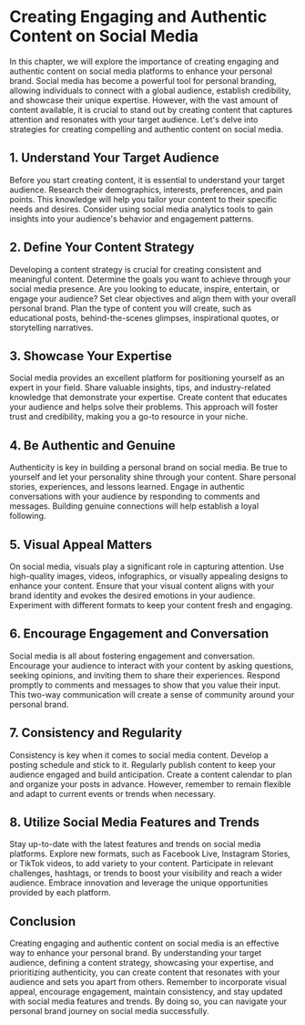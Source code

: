 # Creating Engaging and Authentic Content on Social Media

In this chapter, we will explore the importance of creating engaging and authentic content on social media platforms to enhance your personal brand. Social media has become a powerful tool for personal branding, allowing individuals to connect with a global audience, establish credibility, and showcase their unique expertise. However, with the vast amount of content available, it is crucial to stand out by creating content that captures attention and resonates with your target audience. Let's delve into strategies for creating compelling and authentic content on social media.

## 1\. Understand Your Target Audience

Before you start creating content, it is essential to understand your target audience. Research their demographics, interests, preferences, and pain points. This knowledge will help you tailor your content to their specific needs and desires. Consider using social media analytics tools to gain insights into your audience's behavior and engagement patterns.

## 2\. Define Your Content Strategy

Developing a content strategy is crucial for creating consistent and meaningful content. Determine the goals you want to achieve through your social media presence. Are you looking to educate, inspire, entertain, or engage your audience? Set clear objectives and align them with your overall personal brand. Plan the type of content you will create, such as educational posts, behind-the-scenes glimpses, inspirational quotes, or storytelling narratives.

## 3\. Showcase Your Expertise

Social media provides an excellent platform for positioning yourself as an expert in your field. Share valuable insights, tips, and industry-related knowledge that demonstrate your expertise. Create content that educates your audience and helps solve their problems. This approach will foster trust and credibility, making you a go-to resource in your niche.

## 4\. Be Authentic and Genuine

Authenticity is key in building a personal brand on social media. Be true to yourself and let your personality shine through your content. Share personal stories, experiences, and lessons learned. Engage in authentic conversations with your audience by responding to comments and messages. Building genuine connections will help establish a loyal following.

## 5\. Visual Appeal Matters

On social media, visuals play a significant role in capturing attention. Use high-quality images, videos, infographics, or visually appealing designs to enhance your content. Ensure that your visual content aligns with your brand identity and evokes the desired emotions in your audience. Experiment with different formats to keep your content fresh and engaging.

## 6\. Encourage Engagement and Conversation

Social media is all about fostering engagement and conversation. Encourage your audience to interact with your content by asking questions, seeking opinions, and inviting them to share their experiences. Respond promptly to comments and messages to show that you value their input. This two-way communication will create a sense of community around your personal brand.

## 7\. Consistency and Regularity

Consistency is key when it comes to social media content. Develop a posting schedule and stick to it. Regularly publish content to keep your audience engaged and build anticipation. Create a content calendar to plan and organize your posts in advance. However, remember to remain flexible and adapt to current events or trends when necessary.

## 8\. Utilize Social Media Features and Trends

Stay up-to-date with the latest features and trends on social media platforms. Explore new formats, such as Facebook Live, Instagram Stories, or TikTok videos, to add variety to your content. Participate in relevant challenges, hashtags, or trends to boost your visibility and reach a wider audience. Embrace innovation and leverage the unique opportunities provided by each platform.

## Conclusion

Creating engaging and authentic content on social media is an effective way to enhance your personal brand. By understanding your target audience, defining a content strategy, showcasing your expertise, and prioritizing authenticity, you can create content that resonates with your audience and sets you apart from others. Remember to incorporate visual appeal, encourage engagement, maintain consistency, and stay updated with social media features and trends. By doing so, you can navigate your personal brand journey on social media successfully.

